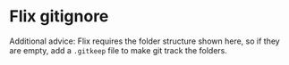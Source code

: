 # Flix gitignore

Additional advice: Flix requires the folder structure shown here, so if they are
empty, add a `.gitkeep` file to make git track the folders.
